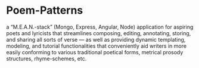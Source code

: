 # Poem-Patterns
a “M.E.A.N.-stack” (Mongo, Express, Angular, Node) application for aspiring poets and lyricists that streamlines composing, editing, annotating, storing, and sharing all sorts of verse — as well as providing dynamic templating, modeling, and tutorial functionalities that conveniently aid writers in more easily conforming to various traditional poetical forms, metrical prosody structures, rhyme-schemes, etc.
